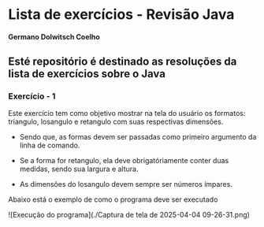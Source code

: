 # Lista de exercícios - Revisão Java

#### Germano Dolwitsch Coelho

## Esté repositório é destinado as resoluções da lista de exercícios sobre o Java

### Exercício - 1

Este exercício tem como objetivo mostrar na tela do usuário os formatos: triangulo, losangulo e retangulo com suas respectivas dimensões.

* Sendo que, as formas devem ser passadas como primeiro argumento da linha de comando.

* Se a forma for retangulo, ela deve obrigatóriamente conter duas medidas, sendo sua largura e altura.

* As dimensões do losangulo devem sempre ser números ímpares.

Abaixo está o exemplo de como o programa deve ser executado

![Execução do programa](./Captura de tela de 2025-04-04 09-26-31.png)

